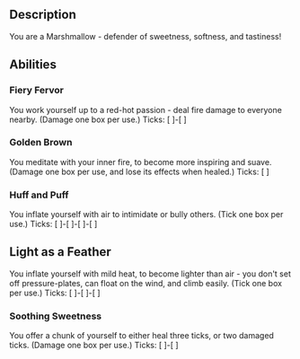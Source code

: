 ## Description
You are a Marshmallow - defender of sweetness, softness, and tastiness!

## Abilities
### Fiery Fervor
You work yourself up to a red-hot passion - deal fire damage to everyone nearby.
(Damage one box per use.)
Ticks: [ ]-[ ]

### Golden Brown
You meditate with your inner fire, to become more inspiring and suave.
(Damage one box per use, and lose its effects when healed.)
Ticks: [ ]

### Huff and Puff
You inflate yourself with air to intimidate or bully others.
(Tick one box per use.)
Ticks: [ ]-[ ]-[ ]-[ ]

## Light as a Feather
You inflate yourself with mild heat, to become lighter than air -
you don't set off pressure-plates, can float on the wind, and climb easily.
(Tick one box per use.)
Ticks: [ ]-[ ]-[ ]

### Soothing Sweetness
You offer a chunk of yourself to either heal three ticks, or two damaged ticks.
(Damage one box per use.)
Ticks: [ ]-[ ]
